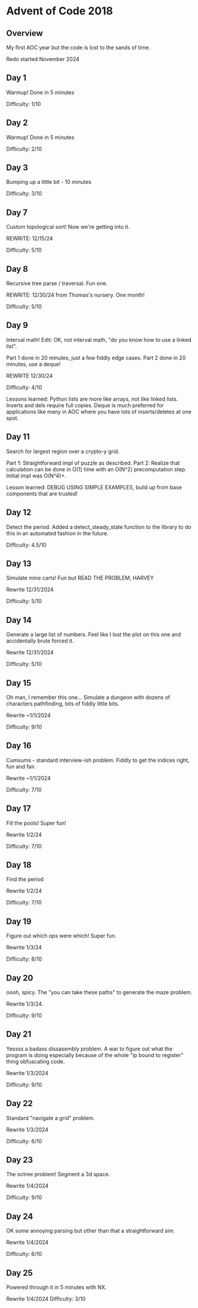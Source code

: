 # Advent of Code 2018
## Overview
My first AOC year but the code is lost to the sands of time.

Redo started November 2024

## Day 1
Warmup! Done in 5 minutes

Difficulty: 1/10

## Day 2
Warmup! Done in 5 minutes

Difficulty: 2/10

## Day 3
Bumping up a little bit - 10 minutes

Difficulty: 3/10

## Day 7
Custom topological sort! Now we're getting into it. 

REWRITE: 12/15/24

Difficulty: 5/10

## Day 8
Recursive tree parse / traversal. Fun one.

REWRITE: 12/30/24 from Thomas's nursery. One month!

Difficulty: 5/10

## Day 9 
Interval math! Edit: OK, not interval math, "do you know how to use a linked list".

Part 1 done in 20 minutes, just a few fiddly edge cases. 
Part 2 done in 20 minutes, use a deque!

REWRITE 12/30/24

Difficulty: 4/10

Lessons learned: Python lists are more like arrays, not like linked lists. Inserts and dels require full copies. Deque is much preferred for applications like many in AOC where you have lots of inserts/deletes at one spot.

## Day 11
Search for largest region over a crypto-y grid.

Part 1: Straightforward impl of puzzle as described.
Part 2: Realize that calculation can be done in O(1) time with an O(N^2) precomputation step. Initial impl was O(N^4)+.

Lesson learned: DEBUG USING SIMPLE EXAMPLES, build up from base components that are trusted!

## Day 12
Detect the period. Added a detect_steady_state function to the library to do this in an automated fashion in the future.

Difficulty: 4.5/10

## Day 13
Simulate mine carts! Fun but READ THE PROBLEM, HARVEY

Rewrite 12/31/2024

Difficulty: 5/10

## Day 14
Generate a large list of numbers. Feel like I lost the plot on this one and accidentally brute forced it.

Rewrite 12/31/2024

Difficulty: 5/10

## Day 15
Oh man, I remember this one... Simulate a dungeon with dozens of characters pathfinding, lots of fiddly little bits. 

Rewrite ~1/1/2024

Difficulty: 9/10

## Day 16
Cumsums - standard interview-ish problem. Fiddly to get the indices right, fun and fair.

Rewrite ~1/1/2024

Difficulty: 7/10

## Day 17
Fill the pools! Super fun!

Rewrite 1/2/24

Difficulty: 7/10

## Day 18
Find the period

Rewrite 1/2/24

Difficulty: 7/10

## Day 19
Figure out which ops were which! Super fun. 

Rewrite 1/3/24

Difficulty: 8/10

## Day 20
oooh, spicy. The "you can take these paths" to generate the maze problem.

Rewrite 1/3/24.

Difficulty: 9/10

## Day 21
Yessss a badass dissasembly problem. A war to figure out what the program is doing especially because of the whole "ip bound to register" thing obfuscating code.

Rewrite 1/3/2024

Difficulty: 9/10

## Day 22
Standard "navigate a grid" problem.

Rewrite 1/3/2024

Difficulty: 6/10

## Day 23
The octree problem! Segment a 3d space. 

Rewrite 1/4/2024

Difficulty: 9/10

## Day 24
OK some annoying parsing but other than that a straightforward sim. 

Rewrite 1/4/2024

Difficulty: 6/10

## Day 25
Powered through it in 5 minutes with NX. 

Rewrite 1/4/2024
Difficulty: 3/10

